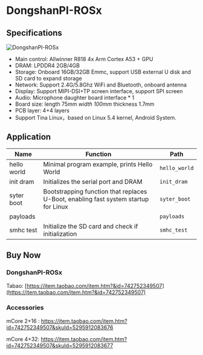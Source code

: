 # DongshanPI-ROSx

## Specifications

![DongshanPI-ROSx](https://github.com/YuzukiHD/SyterKit/assets/12003087/c3d08e65-71a7-4b18-aa5e-0dd7a055483d)

- Main control: Allwinner  R818  4x Arm Cortex A53  + GPU
- DRAM: LPDDR4 2GB/4GB
- Storage: Onboard 16GB/32GB Emmc, support USB external U disk and SD card to expand storage
- Network: Support 2.4G/5.8Ghz  WiFi and Bluetooth, onboard antenna
- Display: Support MIPI-DSI+TP screen interface, support SPI screen
- Audio: Microphone daughter board interface * 1
- Board size: length 75mm *width 100mm* thickness 1.7mm
- PCB layer: 4+4 layers
- Support Tina Linux，based on Linux 5.4 kernel, Android System.

## Application

| Name        | Function                                                     | Path          |
| ----------- | ------------------------------------------------------------ | ------------- |
| hello world | Minimal program example, prints Hello World                  | `hello_world` |
| init dram   | Initializes the serial port and DRAM                         | `init_dram`   |
| syter boot  | Bootstrapping function that replaces U-Boot, enabling fast system startup for Linux | `syter_boot`  |
| payloads    |                                                              | `payloads`    |
| smhc test   | Initialize the SD card and check if initialization           | `smhc_test`   |



## Buy Now

### DongshanPI-ROSx

Tabao: [https://item.taobao.com/item.htm?&id=742752349507](https://item.taobao.com/item.htm?&id=742752349507)



### Accessories

mCore 2+16 : https://item.taobao.com/item.htm?id=742752349507&skuId=5295912083676

mCore 4+32: https://item.taobao.com/item.htm?id=742752349507&skuId=5295912083677

